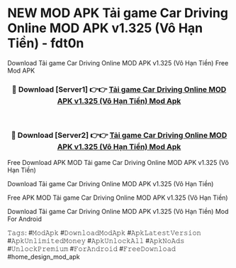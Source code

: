 # NEW MOD APK Tải game Car Driving Online MOD APK v1.325 (Vô Hạn Tiền) - fdt0n
Download Tải game Car Driving Online MOD APK v1.325 (Vô Hạn Tiền) Free Mod APK

<div align="center">
<h3>🔴 Download [Server1] 👉👉 <a href="https://apk-comot.site?title=Tải_game_Car_Driving_Online_MOD_APK_v1.325_(Vô_Hạn_Tiền)">Tải game Car Driving Online MOD APK v1.325 (Vô Hạn Tiền) Mod Apk</a></h3><br>

<h3>🔴 Download [Server2] 👉👉 <a href="https://apk-comot.site?title=Tải_game_Car_Driving_Online_MOD_APK_v1.325_(Vô_Hạn_Tiền)">Tải game Car Driving Online MOD APK v1.325 (Vô Hạn Tiền) Mod Apk</a></h3>
</div>


Free Download APK MOD Tải game Car Driving Online MOD APK v1.325 (Vô Hạn Tiền)

Download Tải game Car Driving Online MOD APK v1.325 (Vô Hạn Tiền) 

Free APK MOD Tải game Car Driving Online MOD APK v1.325 (Vô Hạn Tiền) 

Download Tải game Car Driving Online MOD APK v1.325 (Vô Hạn Tiền) Mod For Android

𝚃𝚊𝚐𝚜: #𝙼𝚘𝚍𝙰𝚙𝚔 #𝙳𝚘𝚠𝚗𝚕𝚘𝚊𝚍𝙼𝚘𝚍𝙰𝚙𝚔 #𝙰𝚙𝚔𝙻𝚊𝚝𝚎𝚜𝚝𝚅𝚎𝚛𝚜𝚒𝚘𝚗 #𝙰𝚙𝚔𝚄𝚗𝚕𝚒𝚖𝚒𝚝𝚎𝚍𝙼𝚘𝚗𝚎𝚢 #𝙰𝚙𝚔𝚄𝚗𝚕𝚘𝚌𝚔𝙰𝚕𝚕 #𝙰𝚙𝚔𝙽𝚘𝙰𝚍𝚜 #𝚄𝚗𝚕𝚘𝚌𝚔𝙿𝚛𝚎𝚖𝚒𝚞𝚖 #𝙵𝚘𝚛𝙰𝚗𝚍𝚛𝚘𝚒𝚍 #𝙵𝚛𝚎𝚎𝙳𝚘𝚠𝚗𝚕𝚘𝚊𝚍 #home_design_mod_apk